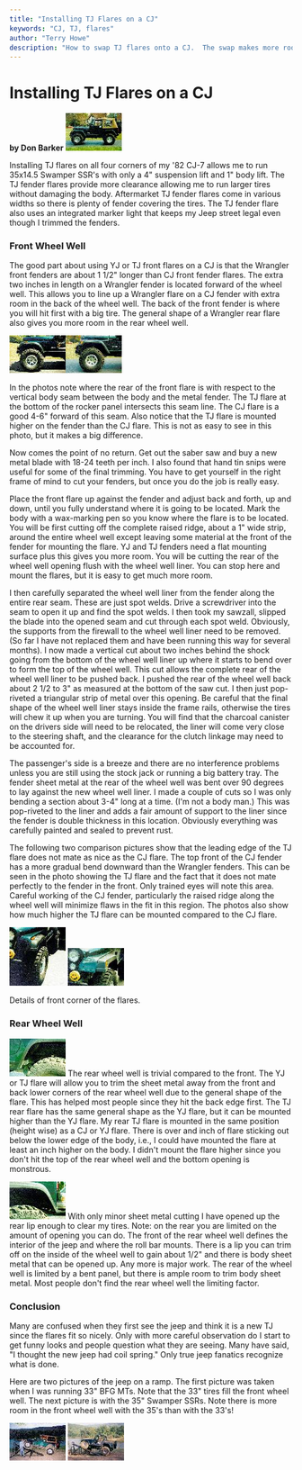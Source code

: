 ```yaml
---
title: "Installing TJ Flares on a CJ"
keywords: "CJ, TJ, flares"
author: "Terry Howe"
description: "How to swap TJ flares onto a CJ.  The swap makes more room for tires and you can still use a maker light."
---
```

# Installing TJ Flares on a CJ

**by Don Barker**
[![Don's CJ with 35s](../img/body/tjflares/tjf03_.jpg)](../img/body/tjflares/tjf03.jpg)

Installing TJ flares on all four corners of my '82 CJ-7 allows me to run 35x14.5 Swamper SSR's with only a 4" suspension lift and 1" body lift. The TJ fender flares provide more clearance allowing me to run larger tires without damaging the body. Aftermarket TJ fender flares come in various widths so there is plenty of fender covering the tires. The TJ fender flare also uses an integrated marker light that keeps my Jeep street legal even though I trimmed the fenders.

### Front Wheel Well

The good part about using YJ or TJ front flares on a CJ is that the Wrangler front fenders are about 1 1/2" longer than CJ front fender flares. The extra two inches in length on a Wrangler fender is located forward of the wheel well. This allows you to line up a Wrangler flare on a CJ fender with extra room in the back of the wheel well. The back of the front fender is where you will hit first with a big tire. The general shape of a Wrangler rear flare also gives you more room in the rear wheel well.

[![CJ with CJ flares](../img/body/tjflares/tjf10_.jpg)](../img/body/tjflares/tjf10.jpg)[![CJ with TJ flares](../img/body/tjflares/tjf08_.jpg)](../img/body/tjflares/tjf08.jpg)

In the photos note where the rear of the front flare is with respect to the vertical body seam between the body and the metal fender. The TJ flare at the bottom of the rocker panel intersects this seam line. The CJ flare is a good 4-6" forward of this seam. Also notice that the TJ flare is mounted higher on the fender than the CJ flare. This is not as easy to see in this photo, but it makes a big difference.

Now comes the point of no return. Get out the saber saw and buy a new metal blade with 18-24 teeth per inch. I also found that hand tin snips were useful for some of the final trimming. You have to get yourself in the right frame of mind to cut your fenders, but once you do the job is really easy.

Place the front flare up against the fender and adjust back and forth, up and down, until you fully understand where it is going to be located. Mark the body with a wax-marking pen so you know where the flare is to be located. You will be first cutting off the complete raised ridge, about a 1" wide strip, around the entire wheel well except leaving some material at the front of the fender for mounting the flare. YJ and TJ fenders need a flat mounting surface plus this gives you more room. You will be cutting the rear of the wheel well opening flush with the wheel well liner. You can stop here and mount the flares, but it is easy to get much more room.

I then carefully separated the wheel well liner from the fender along the entire rear seam. These are just spot welds. Drive a screwdriver into the seam to open it up and find the spot welds. I then took my sawzall, slipped the blade into the opened seam and cut through each spot weld. Obviously, the supports from the firewall to the wheel well liner need to be removed. (So far I have not replaced them and have been running this way for several months). I now made a vertical cut about two inches behind the shock going from the bottom of the wheel well liner up where it starts to bend over to form the top of the wheel well. This cut allows the complete rear of the wheel well liner to be pushed back. I pushed the rear of the wheel well back about 2 1/2 to 3" as measured at the bottom of the saw cut. I then just pop-riveted a triangular strip of metal over this opening. Be careful that the final shape of the wheel well liner stays inside the frame rails, otherwise the tires will chew it up when you are turning. You will find that the charcoal canister on the drivers side will need to be relocated, the liner will come very close to the steering shaft, and the clearance for the clutch linkage may need to be accounted for.

The passenger's side is a breeze and there are no interference problems unless you are still using the stock jack or running a big battery tray. The fender sheet metal at the rear of the wheel well was bent over 90 degrees to lay against the new wheel well liner. I made a couple of cuts so I was only bending a section about 3-4" long at a time. (I'm not a body man.) This was pop-riveted to the liner and adds a fair amount of support to the liner since the fender is double thickness in this location. Obviously everything was carefully painted and sealed to prevent rust.

The following two comparison pictures show that the leading edge of the TJ flare does not mate as nice as the CJ flare. The top front of the CJ fender has a more gradual bend downward than the Wrangler fenders. This can be seen in the photo showing the TJ flare and the fact that it does not mate perfectly to the fender in the front. Only trained eyes will note this area. Careful working of the CJ fender, particularly the raised ridge along the wheel well will minimize flaws in the fit in this region. The photos also show how much higher the TJ flare can be mounted compared to the CJ flare.

[![Front corner CJ flare](../img/body/tjflares/tjf01_.jpg)](../img/body/tjflares/tjf01.jpg)
[![Front corner TJ flare](../img/body/tjflares/tjf02_.jpg)](../img/body/tjflares/tjf02.jpg)

Details of front corner of the flares.

### Rear Wheel Well

[![Front edge of rear flare](../img/body/tjflares/tjf06_.jpg)](../img/body/tjflares/tjf06.jpg) The rear wheel well is trivial compared to the front. The YJ or TJ flare will allow you to trim the sheet metal away from the front and back lower corners of the rear wheel well due to the general shape of the flare. This has helped most people since they hit the back edge first. The TJ rear flare has the same general shape as the YJ flare, but it can be mounted higher than the YJ flare. My rear TJ flare is mounted in the same position (height wise) as a CJ or YJ flare. There is over and inch of flare sticking out below the lower edge of the body, i.e., I could have mounted the flare at least an inch higher on the body. I didn't mount the flare higher since you don't hit the top of the rear wheel well and the bottom opening is monstrous.

[![Rear edge of rear flare](../img/body/tjflares/tjf07_.jpg)](../img/body/tjflares/tjf07.jpg) With only minor sheet metal cutting I have opened up the rear lip enough to clear my tires. Note: on the rear you are limited on the amount of opening you can do. The front of the rear wheel well defines the interior of the jeep and where the roll bar mounts. There is a lip you can trim off on the inside of the wheel well to gain about 1/2" and there is body sheet metal that can be opened up. Any more is major work. The rear of the wheel well is limited by a bent panel, but there is ample room to trim body sheet metal. Most people don't find the rear wheel well the limiting factor.

### Conclusion

Many are confused when they first see the jeep and think it is a new TJ since the flares fit so nicely. Only with more careful observation do I start to get funny looks and people question what they are seeing. Many have said, "I thought the new jeep had coil spring." Only true jeep fanatics recognize what is done.

Here are two pictures of the jeep on a ramp. The first picture was taken when I was running 33" BFG MTs. Note that the 33" tires fill the front wheel well. The next picture is with the 35" Swamper SSRs. Note there is more room in the front wheel well with the 35's than with the 33's!

[![CJ with 33s](../img/body/tjflares/tjf04_.jpg)](../img/body/tjflares/tjf04.jpg) [![CJ with TJ flares](../img/body/tjflares/tjf09_.jpg)](../img/body/tjflares/tjf09.jpg)